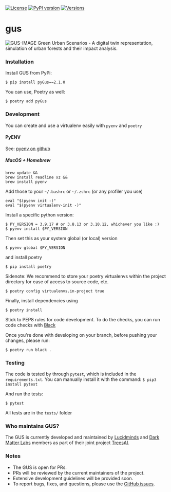 [![License](https://img.shields.io/badge/License-Apache_2.0-blue.svg)](https://opensource.org/licenses/Apache-2.0) [![PyPI version](https://badge.fury.io/py/pygus.svg)](https://badge.fury.io/py/pygus) [![Versions](https://img.shields.io/pypi/pyversions/pygus)]()
# gus
![GUS-IMAGE](https://miro.medium.com/max/1400/1*fMM7rnq1RJCh-nFBGLUvyA.png)
Green Urban Scenarios - A digital twin representation, simulation of urban forests and their impact analysis.

### Installation

Install GUS from PyPi:

```
$ pip install pyGus==2.1.0
```

You can use, Poetry as well:

```
$ poetry add pyGus
```

### Development

You can create and use a virtualenv easily with `pyenv` and `poetry`

#### PyENV

See: [pyenv on github](https://github.com/pyenv/pyenv)

##### MacOS + Homebrew
```
brew update &&
brew install readline xz &&
brew install pyenv
```

Add those to your `~/.bashrc` or `~/.zshrc` (or any profiler you use)

```
eval "$(pyenv init -)"
eval "$(pyenv virtualenv-init -)"
```

Install a specific python version:

```
$ PY_VERSION = 3.9.17 # or 3.8.13 or 3.10.12, whichever you like :)
$ pyenv install $PY_VERSION
```

Then set this as your system global (or local) version

```
$ pyenv global $PY_VERSION
```

and install poetry

```
$ pip install poetry
```

Sidenote: We recommend to store your poetry virtualenvs within the project directory for ease of access to source code, etc.

```
$ poetry config virtualenvs.in-project true
```

Finally, install dependencies using

```
$ poetry install
```

Stick to PEP8 rules for code development. To do the checks, you can run code checks with [Black](https://black.readthedocs.io/en/stable/index.html)

Once you're done with developing on your branch, before pushing your changes, please run:

`$ poetry run black .`

### Testing

The code is tested by through `pytest`, which is included in the `requirements.txt`. You can manually install it with the command:
`$ pip3 install pytest`

And run the tests:

`$ pytest`

All tests are in the `tests/` folder

### Who maintains GUS?
The GUS is currently developed and maintained by [Lucidminds](https://lucidminds.ai/) and [Dark Matter Labs](https://darkmatterlabs.org/) members as part of their joint project [TreesAI](https://treesasinfrastructure.com/#/).

### Notes
* The GUS is open for PRs.
* PRs will be reviewed by the current maintainers of the project.
* Extensive development guidelines will be provided soon.
* To report bugs, fixes, and questions, please use the [GitHub issues](https://github.com/lucidmindsai/gus/issues).